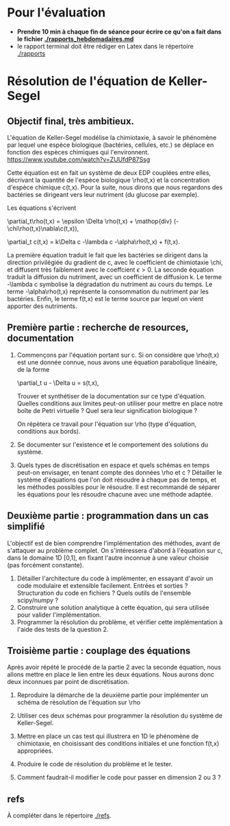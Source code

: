 # Pour l'évaluation

- **Prendre 10 min à chaque fin de séance pour écrire ce qu'on a fait
    dans le fichier
    [./rapports_hebdomadaires.md](./rapports_hebdomadaires.md)**
- le rapport terminal doit être rédiger en Latex dans le répertoire
  [./rapports](rapports)

# Résolution de l'équation de Keller-Segel

## Objectif final, très ambitieux.

L'équation de Keller-Segel modélise la chimiotaxie, à savoir le
phénomène par lequel une espèce biologique (bactéries, cellules, etc.)
se déplace en fonction des espèces chimiques qui l'environnent.
<https://www.youtube.com/watch?v=ZUUfdP87Ssg>

Cette équation est en fait un système de deux EDP couplées entre elles,
décrivant la quantité de l'espèce biologique \rho(t,x) et la
concentration d'espèce chimique c(t,x). Pour la suite, nous dirons que
nous regardons des bactéries se dirigeant vers leur nutriment (du
glucose par exemple).

Les équations s'écrivent

\partial_t\rho(t,x) = \epsilon \Delta \rho(t,x) + \mathop{div}
(-\chi\rho(t,x)\nabla\c(t,x)),

\partial_t c(t,x) = k\Delta c -\lambda c -\alpha\rho(t,x) + f(t,x).

La première équation traduit le fait que les bactéries se dirigent dans
la direction privilégiée du gradient de c, avec le coefficient de
chimiotaxie \chi, et diffusent très faiblement avec le coeffcient
$\epsilon>0$. La seconde équation traduit la diffusion du nutriment,
avec un coefficient de diffusion k. Le terme -\lambda c symbolise la
dégradation du nutriment au cours du temps.  Le terme -\alpha\rho(t,x)
représente la consommation du nutriment par les bactéries.  Enfin, le
terme f(t,x) est le terme source par lequel on vient apporter des
nutriments.

## Première partie : recherche de resources, documentation

1. Commençons par l'équation portant sur c. Si on considère que
   \rho(t,x) est une donnée connue, nous avons une équation parabolique
   linéaire, de la forme

   \partial_t u - \Delta u = s(t,x),

   Trouver et synthétiser de la documentation sur ce type
   d'équation. Quelles conditions aux limites peut-on utiliser pour
   mettre en place notre boîte de Petri virtuelle ? Quel sera leur
   signification biologique ? 

   On répètera ce travail pour l'équation sur \rho (type d'équation,
   conditions aux bords).

2. Se documenter sur l'existence et le comportement des solutions du
   système.

3. Quels types de discrétisation en espace et quels schémas en temps
   peut-on envisager, en tenant compte des données \rho et c ?
   Détailler le système d'équations que l'on doit résoudre à chaque pas
   de temps, et les méthodes possibles pour le résoudre. Il est
   recommandé de séparer les équations pour les résoudre chacune avec
   une méthode adaptée.

## Deuxième partie : programmation dans un cas simplifié

L'objectif est de bien comprendre l'implémentation des méthodes, avant
de s'attaquer au problème complet. On s'intéressera d'abord à l'équation
sur c, dans le domaine 1D [0,1], en fixant l'autre inconnue à une valeur
choisie (pas forcément constante).

1. Détailler l'architecture du code à implémenter, en essayant d'avoir un code
   modulaire et extensible facilement. Entrées et sorties ? Structuration du
   code en fichiers ? Quels outils de l'ensemble scipy/numpy ?
2. Construire une solution analytique à cette équation, qui sera
   utilisée pour valider l'implémentation.
3. Programmer la résolution du problème, et vérifier cette
   implémentation à l'aide des tests de la question 2.

## Troisième partie : couplage des équations

Après avoir répété le procédé de la partie 2 avec la seconde équation,
nous allons mettre en place le lien entre les deux équations. Nous
aurons donc deux inconnues par point de discrétisation.

1. Reproduire la démarche de la deuxième partie pour implémenter un
   schéma de résolution de l'équation sur \rho

2. Utiliser ces deux schémas pour programmer la résolution du système de
   Keller-Segel.
   
3. Mettre en place un cas test qui illustrera en 1D le phénomène de
   chimiotaxie, en choisissant des conditions initiales et une fonction
   f(t,x) appropriées.

3. Produire le code de résolution du problème et le tester.

4. Comment faudrait-il modifier le code pour passer en dimension 2 ou 3
   ?

## refs

À compléter dans le répertoire [./refs](./refs).

